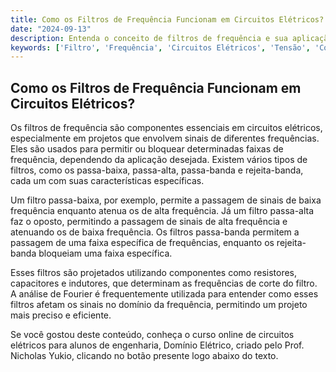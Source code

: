 ```yaml
---
title: Como os Filtros de Frequência Funcionam em Circuitos Elétricos?
date: "2024-09-13"
description: Entenda o conceito de filtros de frequência e sua aplicação em circuitos elétricos.
keywords: ['Filtro', 'Frequência', 'Circuitos Elétricos', 'Tensão', 'Componente']
---
```


## Como os Filtros de Frequência Funcionam em Circuitos Elétricos?

Os filtros de frequência são componentes essenciais em circuitos elétricos, especialmente em projetos que envolvem sinais de diferentes frequências. Eles são usados para permitir ou bloquear determinadas faixas de frequência, dependendo da aplicação desejada. Existem vários tipos de filtros, como os passa-baixa, passa-alta, passa-banda e rejeita-banda, cada um com suas características específicas.

Um filtro passa-baixa, por exemplo, permite a passagem de sinais de baixa frequência enquanto atenua os de alta frequência. Já um filtro passa-alta faz o oposto, permitindo a passagem de sinais de alta frequência e atenuando os de baixa frequência. Os filtros passa-banda permitem a passagem de uma faixa específica de frequências, enquanto os rejeita-banda bloqueiam uma faixa específica.

Esses filtros são projetados utilizando componentes como resistores, capacitores e indutores, que determinam as frequências de corte do filtro. A análise de Fourier é frequentemente utilizada para entender como esses filtros afetam os sinais no domínio da frequência, permitindo um projeto mais preciso e eficiente.

Se você gostou deste conteúdo, conheça o curso online de circuitos elétricos para alunos de engenharia, Domínio Elétrico, criado pelo Prof. Nicholas Yukio, clicando no botão presente logo abaixo do texto.